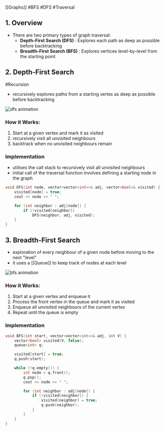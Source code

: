 [[Graphs]] #BFS #DFS #Traversal
## 1. Overview

- There are two primary types of graph traversal:
  - **Depth-First Search (DFS)** : Explores each path as deep as possible before backtracking
  - **Breadth-First Search (BFS)** : Explores vertices level-by-level from the starting point

## 2. Depth-First Search
#Recursion
- recursively explores paths from a starting vertex as deep as possible before backtracking

![dfs animation](https://codepumpkin.com/wp-content/uploads/2017/04/dfs.gif)

### How it Works:

1. Start at a given vertex and mark it as visited
2. recursively visit all unvisited neighbours
3. backtrack when no unvisited neighbours remain

### Implementation

- utilises the call stack to recursively visit all unvisited neighbours
- initial call of the traversal function involves defining a starting node in the graph

```cpp
void DFS(int node, vector<vector<int>>& adj, vector<bool>& visited) {
    visited[node] = true;
    cout << node << " ";

    for (int neighbor : adj[node]) {
        if (!visited[neighbor])
            DFS(neighbor, adj, visited);
    }
}
```

## 3. Breadth-First Search

- exploration of every neighbour of a given node before moving to the next "level"
- it uses a [[Queue]] to keep track of nodes at each level

![bfs animation](https://codepumpkin.com/wp-content/uploads/2017/04/BFS.gif)

### How it Works:

1. Start at a given vertex and enqueue it
2. Process the front vertex in the queue and mark it as visited
3. Enqueue all unvisited neighbours of the current vertex
4. Repeat until the queue is empty

### Implementation

```cpp
void BFS(int start, vector<vector<int>>& adj, int V) {
    vector<bool> visited(V, false);
    queue<int> q;

    visited[start] = true;
    q.push(start);

    while (!q.empty()) {
        int node = q.front();
        q.pop();
        cout << node << " ";

        for (int neighbor : adj[node]) {
            if (!visited[neighbor]) {
                visited[neighbor] = true;
                q.push(neighbor);
            }
        }
    }
}
```
